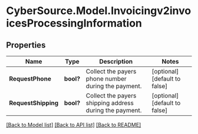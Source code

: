 # CyberSource.Model.Invoicingv2invoicesProcessingInformation
## Properties

Name | Type | Description | Notes
------------ | ------------- | ------------- | -------------
**RequestPhone** | **bool?** | Collect the payers phone number during the payment. | [optional] [default to false]
**RequestShipping** | **bool?** | Collect the payers shipping address during the payment. | [optional] [default to false]

[[Back to Model list]](../README.md#documentation-for-models) [[Back to API list]](../README.md#documentation-for-api-endpoints) [[Back to README]](../README.md)

